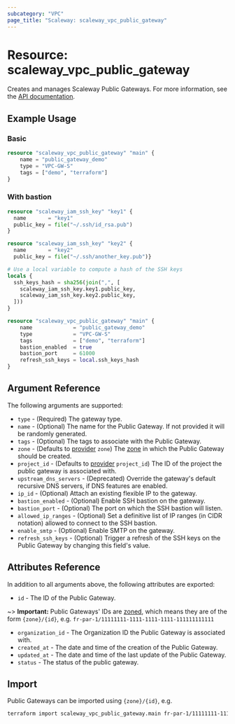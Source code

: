 ```yaml
---
subcategory: "VPC"
page_title: "Scaleway: scaleway_vpc_public_gateway"
---
```


# Resource: scaleway_vpc_public_gateway

Creates and manages Scaleway Public Gateways.
For more information, see the [API documentation](https://www.scaleway.com/en/developers/api/public-gateway).

## Example Usage

### Basic

```terraform
resource "scaleway_vpc_public_gateway" "main" {
    name = "public_gateway_demo"
    type = "VPC-GW-S"
    tags = ["demo", "terraform"]
}
```

### With bastion

```terraform
resource "scaleway_iam_ssh_key" "key1" {
  name       = "key1"
  public_key = file("~/.ssh/id_rsa.pub")
}

resource "scaleway_iam_ssh_key" "key2" {
  name       = "key2"
  public_key = file("~/.ssh/another_key.pub")}

# Use a local variable to compute a hash of the SSH keys
locals {
  ssh_keys_hash = sha256(join(",", [
    scaleway_iam_ssh_key.key1.public_key,
    scaleway_iam_ssh_key.key2.public_key,
  ]))
}

resource "scaleway_vpc_public_gateway" "main" {
    name             = "public_gateway_demo"
    type             = "VPC-GW-S"
    tags             = ["demo", "terraform"]
    bastion_enabled  = true
    bastion_port     = 61000
    refresh_ssh_keys = local.ssh_keys_hash
}
```

## Argument Reference

The following arguments are supported:

- `type` - (Required) The gateway type.
- `name` - (Optional) The name for the Public Gateway. If not provided it will be randomly generated.
- `tags` - (Optional) The tags to associate with the Public Gateway.
- `zone` - (Defaults to [provider](../index.md#zone) `zone`) The [zone](../guides/regions_and_zones.md#zones) in which the Public Gateway should be created.
- `project_id` - (Defaults to [provider](../index.md#project_id) `project_id`) The ID of the project the public gateway is associated with.
- `upstream_dns_servers` - (Deprecated) Override the gateway's default recursive DNS servers, if DNS features are enabled.
- `ip_id` - (Optional) Attach an existing flexible IP to the gateway.
- `bastion_enabled` - (Optional) Enable SSH bastion on the gateway.
- `bastion_port` - (Optional) The port on which the SSH bastion will listen.
- `allowed_ip_ranges` - (Optional) Set a definitive list of IP ranges (in CIDR notation) allowed to connect to the SSH bastion.
- `enable_smtp` - (Optional) Enable SMTP on the gateway.
- `refresh_ssh_keys` - (Optional) Trigger a refresh of the SSH keys on the Public Gateway by changing this field's value.

## Attributes Reference

In addition to all arguments above, the following attributes are exported:

- `id` - The ID of the Public Gateway.

~> **Important:** Public Gateways' IDs are [zoned](../guides/regions_and_zones.md#resource-ids), which means they are of the form `{zone}/{id}`, e.g. `fr-par-1/11111111-1111-1111-1111-111111111111`

- `organization_id` - The Organization ID the Public Gateway is associated with.
- `created_at` - The date and time of the creation of the Public Gateway.
- `updated_at` - The date and time of the last update of the Public Gateway.
- `status` - The status of the public gateway.

## Import

Public Gateways can be imported using `{zone}/{id}`, e.g.

```bash
terraform import scaleway_vpc_public_gateway.main fr-par-1/11111111-1111-1111-1111-111111111111
```
